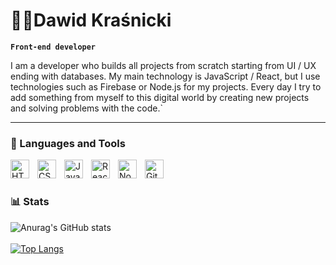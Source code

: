 # 🧑‍💻Dawid Kraśnicki
**`Front-end developer`**

I am a developer who builds all projects from scratch starting from UI / UX ending with databases. My main technology is JavaScript / React, but I use technologies such as Firebase or Node.js for my projects. Every day I try to add something from myself to this digital world by creating new projects and solving problems with the code.`

---

### 🧰️ Languages and Tools

<img align="left" alt="HTML" width="30px" style="padding-right:10px;" src="https://cdn.jsdelivr.net/gh/devicons/devicon/icons/html5/html5-plain.svg" />
<img align="left" alt="CSS" width="30px" style="padding-right:10px;" src="https://cdn.jsdelivr.net/gh/devicons/devicon/icons/css3/css3-plain.svg" />
<img align="left" alt="JavaScript" width="30px" style="padding-right:10px;" src="https://cdn.jsdelivr.net/gh/devicons/devicon/icons/javascript/javascript-plain.svg" />
<img align="left" alt="React" width="30px" style="padding-right:10px;" src="https://cdn.jsdelivr.net/gh/devicons/devicon/icons/react/react-original.svg" />
<img align="left" alt="NodeJS" width="30px" style="padding-right:10px;" src="https://cdn.jsdelivr.net/gh/devicons/devicon/icons/nodejs/nodejs-original.svg" />
<img align="left" alt="GitHub" width="30px" style="padding-right:10px;" src="https://cdn.jsdelivr.net/gh/devicons/devicon/icons/github/github-original.svg" />
<br />

#

### 📊 Stats

![Anurag's GitHub stats](https://github-readme-stats.vercel.app/api?username=AsskiN&show_icons=true&theme=radical) <br/><br/>
[![Top Langs](https://github-readme-stats.vercel.app/api/top-langs/?username=AsskiN&layout=compact&theme=radical)](https://github.com/anuraghazra/github-readme-stats)
